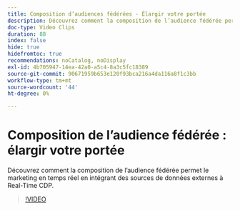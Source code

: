 ```yaml
---
title: Composition d’audiences fédérées - Élargir votre portée
description: Découvrez comment la composition de l’audience fédérée permet le marketing en temps réel en intégrant des sources de données externes à Real-Time CDP.
doc-type: Video Clips
duration: 88
index: false
hide: true
hidefromtoc: true
recommendations: noCatalog, noDisplay
exl-id: 4b705947-14ea-42a0-a5c4-8a3c5fc18389
source-git-commit: 90671959b653e120f93bca216a4da116a8f1c3bb
workflow-type: tm+mt
source-wordcount: '44'
ht-degree: 0%

---
```


# Composition de l’audience fédérée : élargir votre portée

Découvrez comment la composition de l’audience fédérée permet le marketing en temps réel en intégrant des sources de données externes à Real-Time CDP.

<!-- 62_S508_3442517_87_federated-audience-composition-expanding-your-reach -->
>[!VIDEO](https://video.tv.adobe.com/v/3458250/?learn=on&enablevpops=true)
